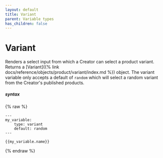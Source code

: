 ```yaml
---
layout: default
title: Variant
parent: Variable types
has_children: false
---
```


# Variant

Renders a select input from which a Creator can select a product variant.
Returns a [Variant]({% link docs/reference/objects/product/variant/index.md %}) object.
The variant variable only accepts a default of `random` which will select a random variant from the Creator's published products.

##### syntax
{% raw %}
```
---
my_variable:
    type: variant
    default: random
---

{{my_variable.name}}
```
{% endraw %}